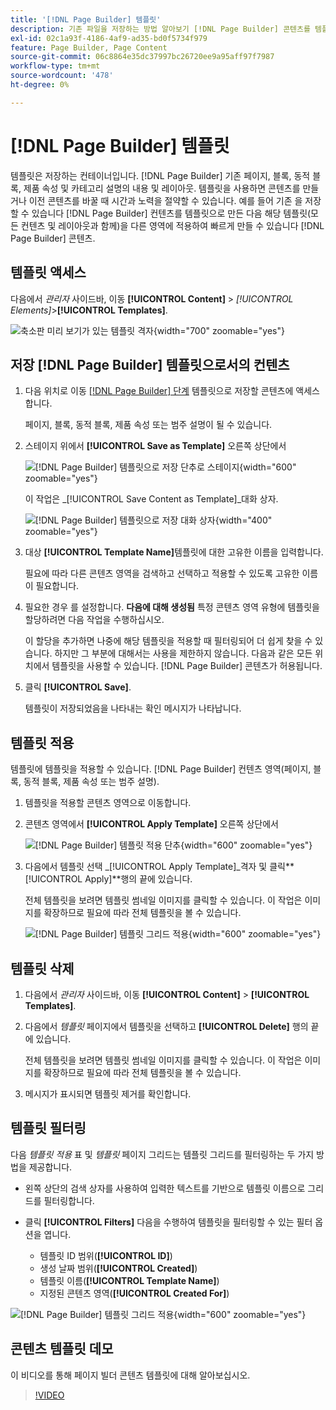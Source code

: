 ```yaml
---
title: '[!DNL Page Builder] 템플릿'
description: 기존 파일을 저장하는 방법 알아보기 [!DNL Page Builder] 콘텐츠를 템플릿으로 만든 다음 해당 템플릿을 다른 영역에 적용합니다.
exl-id: 02c1a93f-4186-4af9-ad35-bd0f5734f979
feature: Page Builder, Page Content
source-git-commit: 06c8864e35dc37997bc26720ee9a95aff97f7987
workflow-type: tm+mt
source-wordcount: '478'
ht-degree: 0%

---
```


# [!DNL Page Builder] 템플릿

템플릿은 저장하는 컨테이너입니다. [!DNL Page Builder] 기존 페이지, 블록, 동적 블록, 제품 속성 및 카테고리 설명의 내용 및 레이아웃. 템플릿을 사용하면 콘텐츠를 만들거나 이전 콘텐츠를 바꿀 때 시간과 노력을 절약할 수 있습니다. 예를 들어 기존 을 저장할 수 있습니다 [!DNL Page Builder] 컨텐츠를 템플릿으로 만든 다음 해당 템플릿(모든 컨텐츠 및 레이아웃과 함께)을 다른 영역에 적용하여 빠르게 만들 수 있습니다 [!DNL Page Builder] 콘텐츠.

## 템플릿 액세스

다음에서 _관리자_ 사이드바, 이동 **[!UICONTROL Content]** > _[!UICONTROL Elements]_>**[!UICONTROL Templates]**.

![축소판 미리 보기가 있는 템플릿 격자](./assets/templates-list.png){width="700" zoomable="yes"}

## 저장 [!DNL Page Builder] 템플릿으로서의 컨텐츠

1. 다음 위치로 이동 [[!DNL Page Builder] 단계](workspace.md#stage) 템플릿으로 저장할 콘텐츠에 액세스합니다.

   페이지, 블록, 동적 블록, 제품 속성 또는 범주 설명이 될 수 있습니다.

1. 스테이지 위에서 **[!UICONTROL Save as Template]** 오른쪽 상단에서

   ![[!DNL Page Builder] 템플릿으로 저장 단추로 스테이지](./assets/pb-templates-saveastemplate-button.png){width="600" zoomable="yes"}

   이 작업은 _[!UICONTROL Save Content as Template]_대화 상자.

   ![[!DNL Page Builder] 템플릿으로 저장 대화 상자](./assets/pb-templates-save-dialog.png){width="400" zoomable="yes"}

1. 대상 **[!UICONTROL Template Name]**&#x200B;템플릿에 대한 고유한 이름을 입력합니다.

   필요에 따라 다른 콘텐츠 영역을 검색하고 선택하고 적용할 수 있도록 고유한 이름이 필요합니다.

1. 필요한 경우 를 설정합니다. **다음에 대해 생성됨** 특정 콘텐츠 영역 유형에 템플릿을 할당하려면 다음 작업을 수행하십시오.

   이 할당을 추가하면 나중에 해당 템플릿을 적용할 때 필터링되어 더 쉽게 찾을 수 있습니다. 하지만 그 부분에 대해서는 사용을 제한하지 않습니다. 다음과 같은 모든 위치에서 템플릿을 사용할 수 있습니다. [!DNL Page Builder] 콘텐츠가 허용됩니다.

1. 클릭 **[!UICONTROL Save]**.

   템플릿이 저장되었음을 나타내는 확인 메시지가 나타납니다.

## 템플릿 적용

템플릿에 템플릿을 적용할 수 있습니다. [!DNL Page Builder] 컨텐츠 영역(페이지, 블록, 동적 블록, 제품 속성 또는 범주 설명).

1. 템플릿을 적용할 콘텐츠 영역으로 이동합니다.

1. 콘텐츠 영역에서 **[!UICONTROL Apply Template]** 오른쪽 상단에서

   ![[!DNL Page Builder] 템플릿 적용 단추](./assets/pb-templates-applytemplate-button.png){width="600" zoomable="yes"}

1. 다음에서 템플릿 선택 _[!UICONTROL Apply Template]_격자 및 클릭&#x200B;**[!UICONTROL Apply]**행의 끝에 있습니다.

   전체 템플릿을 보려면 템플릿 썸네일 이미지를 클릭할 수 있습니다. 이 작업은 이미지를 확장하므로 필요에 따라 전체 템플릿을 볼 수 있습니다.

   ![[!DNL Page Builder] 템플릿 그리드 적용](./assets/pb-templates-apply-slideout-nofilters.png){width="600" zoomable="yes"}

## 템플릿 삭제

1. 다음에서 _관리자_ 사이드바, 이동 **[!UICONTROL Content]** > **[!UICONTROL Templates]**.

1. 다음에서 _템플릿_ 페이지에서 템플릿을 선택하고 **[!UICONTROL Delete]** 행의 끝에 있습니다.

   전체 템플릿을 보려면 템플릿 썸네일 이미지를 클릭할 수 있습니다. 이 작업은 이미지를 확장하므로 필요에 따라 전체 템플릿을 볼 수 있습니다.

1. 메시지가 표시되면 템플릿 제거를 확인합니다.

## 템플릿 필터링

다음 _템플릿 적용_ 표 및 _템플릿_ 페이지 그리드는 템플릿 그리드를 필터링하는 두 가지 방법을 제공합니다.

- 왼쪽 상단의 검색 상자를 사용하여 입력한 텍스트를 기반으로 템플릿 이름으로 그리드를 필터링합니다.

- 클릭 **[!UICONTROL Filters]** 다음을 수행하여 템플릿을 필터링할 수 있는 필터 옵션을 엽니다.

   - 템플릿 ID 범위(**[!UICONTROL ID]**)
   - 생성 날짜 범위(**[!UICONTROL Created]**)
   - 템플릿 이름(**[!UICONTROL Template Name]**)
   - 지정된 콘텐츠 영역(**[!UICONTROL Created For]**)

![[!DNL Page Builder] 템플릿 그리드 적용](./assets/pb-templates-apply-slideout-withfilters.png){width="600" zoomable="yes"}

## 콘텐츠 템플릿 데모

이 비디오를 통해 페이지 빌더 콘텐츠 템플릿에 대해 알아보십시오.

>[!VIDEO](https://video.tv.adobe.com/v/343787?quality=12)
